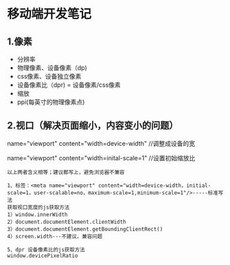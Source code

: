 # 移动端开发笔记

## 1.像素

* 分辨率
* 物理像素、设备像素（dp)
* css像素、设备独立像素
* 设备像素比（dpr) = 设备像素/css像素
* 缩放
* ppi(每英寸的物理像素点)

## 2.视口（解决页面缩小，内容变小的问题）

name="viewport" content="width=device-width" //调整成设备的宽

 name="viewport" content="width=inital-scale=1" //设置初始缩放比

```
以上两者含义相等；建议都写上，避免浏览器不兼容

1、标签：<meta name="viewport" content="width=device-width，initial-scale=1，user-scalable=no，maximum-scale=1,minimum-scale=1"/>-----标准写法
获取视口宽度的js获取方法
1）window.innerWidth
2）document.documentElement.clientWidth
3）document.documentElement.getBoundingClientRect()
4）screen.width---不建议，兼容问题

5、dpr 设备像素比的js获取方法
window.devicePixelRatio
```